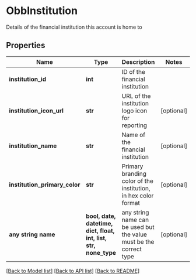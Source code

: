 # ObbInstitution

Details of the financial institution this account is home to

## Properties
Name | Type | Description | Notes
------------ | ------------- | ------------- | -------------
**institution_id** | **int** | ID of the financial institution | 
**institution_icon_url** | **str** | URL of the institution logo icon for reporting | [optional] 
**institution_name** | **str** | Name of the financial institution | [optional] 
**institution_primary_color** | **str** | Primary branding color of the institution, in hex color format | [optional] 
**any string name** | **bool, date, datetime, dict, float, int, list, str, none_type** | any string name can be used but the value must be the correct type | [optional]

[[Back to Model list]](../README.md#documentation-for-models) [[Back to API list]](../README.md#documentation-for-api-endpoints) [[Back to README]](../README.md)


